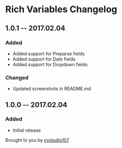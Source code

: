 # Rich Variables Changelog

## 1.0.1 -- 2017.02.04
### Added
* Added support for Preparse fields
* Added support for Date fields
* Added support for Dropdown fields

### Changed
* Updated screenshots in README.md

## 1.0.0 -- 2017.02.04
### Added
* Initial release

Brought to you by [nystudio107](https://nystudio107.com)
